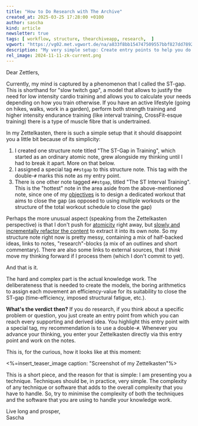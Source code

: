 ```yaml
---
title: "How to Do Research with The Archive"
created_at: 2025-03-25 17:28:00 +0100
author: sascha
kind: article
newsletter: true
tags: [ workflow, structure, thearchiveapp, research,  ]
vgwort: "https://vg02.met.vgwort.de/na/a833f8bb154747509557bbf827dd7892"
description: "My very simple setup: Create entry points to help you do your actual work."
rel_image: 2024-11-11-zk-current.png
---
```

Dear Zettlers,

Currently, my mind is captured by a phenomenon that I called the ST-gap. This is shorthand for "slow twitch gap", a model that allows to justify the need for low intensity cardio training and allows you to calculate your needs depending on how you train otherwise. If you have an active lifestyle (going on hikes, walks, work in a garden), perform both strength training and higher intensity endurance training (like interval training, CrossFit-esque training) there is a type of muscle fibre that is undertrained.

In my Zettelkasten, there is such a simple setup that it should disappoint you a little bit because of its simplicity:

1. I created one structure note titled "The ST-Gap in Training", which started as an ordinary atomic note, grew alongside my thinking until I had to break it apart. More on that below.
2. I assigned a special tag `##stgap` to this structure note. This tag with the double-`#` marks this note as my entry point. 
3. There is one other note tagged `##stgap`, titled "The ST Interval Training". This is the "hottest" note in the area aside from the above-mentioned note, since one of my [objectives](https://www.strategykiln.com/post/gost-busters-goals-objectives-strategies-and-tactics-explained-with-an-amazon-example) is to design a dedicated workout that aims to close the gap (as opposed to using multiple workouts or the structure of the total workout schedule to close the gap)

Perhaps the more unusual aspect (speaking from the Zettelkasten perspective) is that I don't push for [atomicity](https://zettelkasten.de/posts/create-zettel-from-reading-notes/) right away, but [slowly and incrementally refactor the content](https://zettelkasten.de/posts/literature-notes-vs-permanent-notes/) to extract it into its own note. So my structure note right now is pretty messy, containing a mix of half-backed ideas, links to notes, "research"-blocks (a mix of an outlines and short commentary). There are also some links to external sources, that I *think* move my thinking forward if I process them (which I don't commit to yet).

And that is it. 

The hard and complex part is the actual knowledge work. The deliberateness that is needed to create the models, the boring arithmetics to assign each movement an efficiency-value for its suitability to close the ST-gap (time-efficiency, imposed structural fatigue, etc.).

**What's the verdict then?** If you do research, if you think about a specific problem or question, you just create an entry point from which you can reach every supporting and derived idea. You highlight this entry point with a special tag, my recommendation is to use a double-`#`. Whenever you advance your thinking, you enter your Zettelkasten directly via this entry point and work on the notes.

This is, for the curious, how it looks like at this moment:

<%=insert_teaser_image caption: "Screenshot of my Zettelkasten"%>

This is a short piece, and the reason for that is simple: I am presenting you a technique. Techniques should be, in practice, very simple. The complexity of any technique or software that adds to the overall complexity that you have to handle. So, try to minimise the complexity of both the techniques and the software that you are using to handle your knowledge work. 

Live long and prosper,  
Sascha
